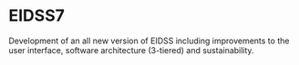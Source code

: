 # EIDSS7
Development of an all new version of EIDSS including improvements to the user interface, software architecture (3-tiered) and sustainability.  

